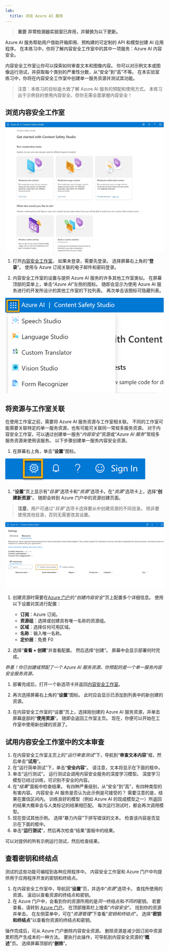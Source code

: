 ```yaml
---
lab:
  title: 浏览 Azure AI 服务
---
```


> **重要**
> **异常检测器实验室已弃用，并替换为以下更新。**

Azure AI 服务帮助用户借助开箱即用、预构建的可定制的 API 和模型创建 AI 应用程序。 在本练习中，你将了解内容安全工作室中的其中一项服务：Azure AI 内容安全。 

内容安全工作室让你可以探索如何审查文本和图像内容。 你可以对示例文本或图像运行测试，并获取每个类别的严重性分数，从“安全”到“高”不等。 在本实验室练习中，你将在内容安全工作室中创建单一服务资源并测试其功能。 

> 注意：本练习的目标是大致了解 Azure AI 服务的预配和使用方式。 本练习出于示例目的使用内容安全，但你无需全面掌握内容安全！

## 浏览内容安全工作室 

![内容安全工作室登陆页面的屏幕截图。](./media/content-safety/content-safety-getting-started.png)


1. 打开[内容安全工作室](https://contentsafety.cognitive.azure.com?azure-portal=true)。 如果未登录，需要先登录。 选择屏幕右上角的“**登录**”。 使用与 Azure 订阅关联的电子邮件和密码登录。 

1. 内容安全工作室的设置与提供 Azure AI 服务的许多其他工作室类似。 在屏幕顶部的菜单上，单击“*Azure AI*”左侧的图标。 随即会显示为使用 Azure AI 服务进行的开发所设计的其他工作室的下拉列表。 再次单击该图标可隐藏列表。

![内容安全工作室菜单的屏幕截图，其中显示打开了一个切换按钮选项以切换到其他工作室。](./media/content-safety/studio-toggle-icon.png)  

## 将资源与工作室关联 

在使用工作室之前，需要将 Azure AI 服务资源与工作室相关联。 不同的工作室可能需要关联特定的单一服务资源，也有可能可关联同一常规多服务资源。 对于内容安全工作室，可以通过创建单一服务“*内容安全*”资源或“*Azure AI 服务*”常规多服务资源来使用该服务。 以下步骤创建单一服务内容安全资源。 

1. 在屏幕右上角，单击“**设置**”图标。 

![屏幕截图显示屏幕右上角的钟、问号和微笑图标旁边的设置图标。](./media/content-safety/settings-toggle.png)

1. “**设置**”页上显示有“*目录*”选项卡和“*资源*”选项卡。在“*资源*”选项卡上，选择“**创建新资源**”。 随即会转到 Azure 门户中的资源创建页面。

> **注意**，用户可通过“*目录*”选项卡选择要从中创建资源的不同目录。 除非要使用其他目录，否则无需更改其设置。 

![屏幕截图显示从内容安全工作室设置页的何处选择“创建新资源”。](./media/content-safety/create-new-resource-from-studio.png)

1. 创建资源时需要在[Azure 门户](https://portal.azure.com?auzre-portal=true)的“*创建内容安全*”页上配置多个详细信息。 使用以下设置对其进行配置：
    - **订阅**：Azure 订阅。
    - **资源组**：选择或创建具有唯一名称的资源组。
    - **区域**：选择任何可用区域。
    - **名称**：输入唯一名称。
    - **定价层**：免费 F0

1. 选择“**查看 + 创建**”并查看配置。 然后选择“创建”。 屏幕中会显示部署何时完成。 

*恭喜！你已创建或预配了一个 Azure AI 服务资源。你预配的是一个单一服务内容安全服务资源。*

1. 部署完成后，打开一个新选项卡并返回[内容安全工作室](https://contentsafety.cognitive.azure.com?azure-portal=true)。 

1. 再次选择屏幕右上角的“**设置**”图标。 此时应会显示已添加到列表中的新创建的资源。  

1. 在内容安全工作室的“设置”页上，选择刚创建的 Azure AI 服务资源，并单击屏幕底部的“**使用资源**”。 随即会返回工作室主页。 现在，你便可以开始在工作室中使用新创建的资源了。

## 试用内容安全工作室中的文本审查

1. 在内容安全工作室主页上的“*运行审查测试*”下，导航到“**审查文本内容**”框，然后单击“**试用**”。
1. 在“运行简单测试”下，单击“**安全内容**”。 请注意，文本将显示在下面的框中。 
1. 单击“运行测试”。 运行测试会调用内容安全服务的深度学习模型。 深度学习模型已经过训练，可识别不安全的内容。
1. 在“*结果*”面板中检查结果。 有四种严重级别，从“安全”到“高”，有四种类型的有害内容。 内容安全 AI 服务是否认为此示例是可接受的？ 需要注意的是，结果在置信区间内。 训练良好的模型（例如 Azure AI 的现成模型之一）所返回的结果大概率会与人类标记的结果相匹配。 每次运行测试时，都会再次调用模型。 
1. 现在尝试其他示例。 选择“暴力内容”下拼写错误的文本。 检查该内容是否显示在下面的框中。
1. 单击“**运行测试**”，然后再次检查“结果”面板中的结果。 

可以对提供的所有示例运行测试，然后检查结果。

## 查看密钥和终结点

测试的这些功能可编程到各种应用程序中。 内容安全工作室和 Azure 门户中均提供用于应用程序开发的密钥和终结点。 

1. 在内容安全工作室中，导航回“**设置**”页，并选中“*资源*”选项卡。 查找所使用的资源。 滚动以查看资源的终结点和密钥。 
1. 在 Azure 门户中，会看到你的资源所用的是*同一*终结点和*不同的*密钥。 若要查看，请转到 [Azure 门户](https://portal.azure.com?auzre-portal=true)。 在顶部搜索栏上搜索“*内容安全*”。 找到你的资源并单击。 在左侧菜单中，可在“*资源管理*”下查看“*密钥和终结点*”。 选择“**密钥和终结点**”以查看你资源的终结点和密钥。 

操作完成后，可从 Azure 门户删除内容安全资源。 删除资源是减少因订阅中资源累积而产生成本的一种方法。 要执行此操作，可导航到内容安全资源的“**概述**”页。 选择屏幕顶部的“**删除**”。 
